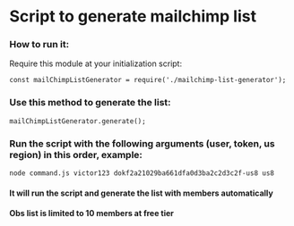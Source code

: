 # Script to generate mailchimp list

### How to run it:

Require this module at your initialization script:
```
const mailChimpListGenerator = require('./mailchimp-list-generator');
```
### Use this method to generate the list:
```
mailChimpListGenerator.generate();
```

### Run the script with the following arguments (user, token, us region) in this order, example:

```
node command.js victor123 dokf2a21029ba661dfa0d3ba2c2d3c2f-us8 us8
```
#### It will run the script and generate the list with members automatically

#### Obs list is limited to 10 members at free tier
